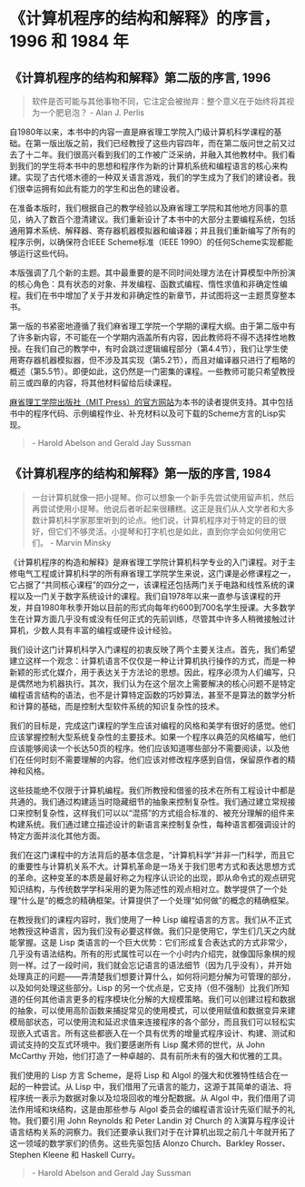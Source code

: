 # 《计算机程序的结构和解释》的序言，1996 和 1984 年

## 《计算机程序的结构和解释》第二版的序言, 1996

> 软件是否可能与其他事物不同，它注定会被抛弃：整个意义在于始终将其视为一个肥皂泡？
> \- Alan J. Perlis

自1980年以来，本书中的内容一直是麻省理工学院入门级计算机科学课程的基础。在第一版出版之前，我们已经教授了这些内容四年，而在第二版问世之前又过去了十二年。我们很高兴看到我们的工作被广泛采纳，并融入其他教材中。我们看到我们的学生将本书中的思想和程序作为新的计算机系统和编程语言的核心来构建。实现了古代塔木德的一种双关语言游戏，我们的学生成为了我们的建设者。我们很幸运拥有如此有能力的学生和出色的建设者。

在准备本版时，我们根据自己的教学经验以及麻省理工学院和其他地方同事的意见，纳入了数百个澄清建议。我们重新设计了本书中的大部分主要编程系统，包括通用算术系统、解释器、寄存器机器模拟器和编译器；并且我们重新编写了所有的程序示例，以确保符合IEEE Scheme标准（IEEE 1990）的任何Scheme实现都能够运行这些代码。

本版强调了几个新的主题。其中最重要的是不同时间处理方法在计算模型中所扮演的核心角色：具有状态的对象、并发编程、函数式编程、惰性求值和非确定性编程。我们在书中增加了关于并发和非确定性的新章节，并试图将这一主题贯穿整本书。

第一版的书紧密地遵循了我们麻省理工学院一个学期的课程大纲。由于第二版中有了许多新内容，不可能在一个学期内涵盖所有内容，因此教师将不得不选择性地教授。在我们自己的教学中，有时会跳过逻辑编程部分（第4.4节），我们让学生使用寄存器机器模拟器，但不涉及其实现（第5.2节），而且对编译器只进行了粗略的概述（第5.5节）。即便如此，这仍然是一门密集的课程。一些教师可能只希望教授前三或四章的内容，将其他材料留给后续课程。

[麻省理工学院出版社（MIT Press）的官方网站](https://mitpress.mit.edu/sites/default/files/sicp/index.html)为本书的读者提供支持。其中包括书中的程序代码、示例编程作业、补充材料以及可下载的Scheme方言的Lisp实现。

> \- Harold Abelson and Gerald Jay Sussman

## 《计算机程序的结构和解释》第一版的序言, 1984

> 一台计算机就像一把小提琴。你可以想象一个新手先尝试使用留声机，然后再尝试使用小提琴。他说后者听起来很糟糕。这正是我们从人文学者和大多数计算机科学家那里听到的论点。他们说，计算机程序对于特定的目的很好，但它们不够灵活。小提琴和打字机也是如此，直到你学会如何使用它们。
> \- Marvin Minsky

《计算机程序的构造和解释》是麻省理工学院计算机科学专业的入门课程。对于主修电气工程或计算机科学的所有麻省理工学院学生来说，这门课是必修课程之一，它占据了“共同核心课程”的四分之一，该课程还包括两门关于电路和线性系统的课程以及一门关于数字系统设计的课程。我们自1978年以来一直参与该课程的开发，并自1980年秋季开始以目前的形式向每年约600到700名学生授课。大多数学生在计算方面几乎没有或没有任何正式的先前训练，尽管其中许多人稍微接触过计算机，少数人具有丰富的编程或硬件设计经验。

我们设计这门计算机科学入门课程的初衷反映了两个主要关注点。首先，我们希望建立这样一个观念：计算机语言不仅仅是一种让计算机执行操作的方式，而是一种新颖的形式化媒介，用于表达关于方法论的思想。因此，程序必须为人们编写，只是偶然地为机器执行。其次，我们认为在这个层次上需要解决的核心问题不是特定编程语言结构的语法，也不是计算特定函数的巧妙算法，甚至不是算法的数学分析和计算的基础，而是控制大型软件系统的知识复杂性的技术。

我们的目标是，完成这门课程的学生应该对编程的风格和美学有很好的感觉。他们应该掌握控制大型系统复杂性的主要技术。如果一个程序以典范的风格编写，他们应该能够阅读一个长达50页的程序。他们应该知道哪些部分不需要阅读，以及他们在任何时刻不需要理解的内容。他们应该对修改程序感到自信，保留原作者的精神和风格。

这些技能绝不仅限于计算机编程。我们所教授和借鉴的技术在所有工程设计中都是共通的。我们通过构建适当时隐藏细节的抽象来控制复杂性。我们通过建立常规接口来控制复杂性，这样我们可以以“混搭”的方式组合标准的、被充分理解的组件来构建系统。我们通过建立描述设计的新语言来控制复杂性，每种语言都强调设计的特定方面并淡化其他方面。

我们在这门课程中的方法背后的基本信念是，“计算机科学”并非一门科学，而且它的重要性与计算机关系不大。计算机革命是一场关于我们思考方式和表达思想方式的革命。这种变革的本质是最好称之为程序认识论的出现，即从命令式的观点研究知识结构，与传统数学学科采用的更为陈述性的观点相对立。数学提供了一个处理“什么是”的概念的精确框架。计算提供了一个处理“如何做”的概念的精确框架。

在教授我们的课程内容时，我们使用了一种 Lisp 编程语言的方言。我们从不正式地教授这种语言，因为我们没有必要这样做。我们只是使用它，学生们几天之内就能掌握。这是 Lisp 类语言的一个巨大优势：它们形成复合表达式的方式非常少，几乎没有语法结构。所有的形式属性可以在一个小时内介绍完，就像国际象棋的规则一样。过了一段时间，我们就会忘记语言的语法细节（因为几乎没有），并开始处理真正的问题——弄清楚我们想要计算什么，如何将问题分解为可管理的部分，以及如何处理这些部分。Lisp 的另一个优点是，它支持（但不强制）比我们所知道的任何其他语言更多的程序模块化分解的大规模策略。我们可以创建过程和数据的抽象，可以使用高阶函数来捕捉常见的使用模式，可以使用赋值和数据变异来建模局部状态，可以使用流和延迟求值来连接程序的各个部分，而且我们可以轻松实现嵌入式语言。所有这些都嵌入在一个具有优秀的增量式程序设计、构建、测试和调试支持的交互式环境中。我们要感谢所有 Lisp 魔术师的世代，从 John McCarthy 开始，他们打造了一种卓越的、具有前所未有的强大和优雅的工具。

我们使用的 Lisp 方言 Scheme，是将 Lisp 和 Algol 的强大和优雅特性结合在一起的一种尝试。从 Lisp 中，我们借用了元语言的能力，这源于其简单的语法、将程序统一表示为数据对象以及垃圾回收的堆分配数据。从 Algol 中，我们借用了词法作用域和块结构，这是由那些参与 Algol 委员会的编程语言设计先驱们赋予的礼物。我们要引用 John Reynolds 和 Peter Landin 对 Church 的 λ演算与程序设计语言结构关系的洞察力。我们还要承认我们对于在计算机出现之前几十年就开拓了这一领域的数学家们的债务。这些先驱包括 Alonzo Church、Barkley Rosser、Stephen Kleene 和 Haskell Curry。

> \- Harold Abelson and Gerald Jay Sussman